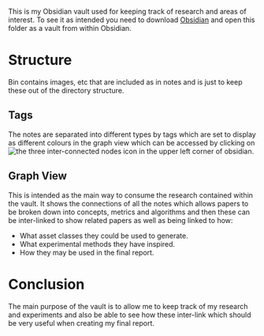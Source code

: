 This is my Obsidian vault used for keeping track of research and areas of interest. To see it as intended you need to download [Obsidian](https://www.poo.com) and open this folder as a vault from within Obsidian.
# Structure
Bin contains images, etc that are included as in notes and is just to keep these out of the directory structure.
## Tags
The notes are separated into different types by tags which are set to display as different colours in the graph view which can be accessed by clicking on ![the three inter-connected nodes icon](Bin/Pasted%20%image%20%20241105173321.png) in the upper left corner of obsidian.
## Graph View
This is intended as the main way to consume the research contained within the vault. It shows the connections of all the notes which allows papers to be broken down into concepts, metrics and algorithms and then these can be inter-linked to show related papers as well as being linked to how:
- What asset classes they could be used to generate.
- What experimental methods they have inspired.
- How they may be used in the final report.
# Conclusion
The main purpose of the vault is to allow me to keep track of my research and experiments and also be able to see how these inter-link which should be very useful when creating my final report.